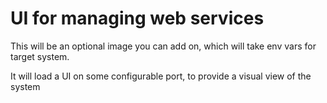 # UI for managing web services
This will be an optional image you can add on, which will take env vars for target system.

It will load a UI on some configurable port, to provide a visual view of the system